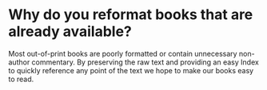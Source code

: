 # Why do you reformat books that are already available?

Most out-of-print books are poorly formatted or contain unnecessary
non-author commentary. By preserving the raw text and providing
an easy Index to quickly reference any point of the text we hope to make our books easy to read.
